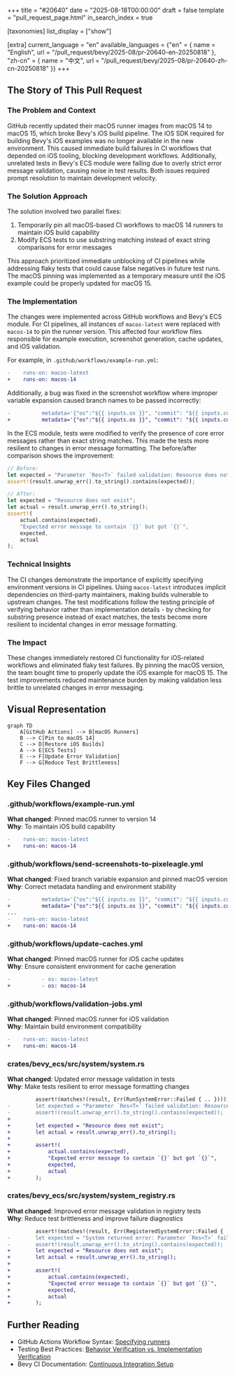 +++
title = "#20640"
date = "2025-08-18T00:00:00"
draft = false
template = "pull_request_page.html"
in_search_index = true

[taxonomies]
list_display = ["show"]

[extra]
current_language = "en"
available_languages = {"en" = { name = "English", url = "/pull_request/bevy/2025-08/pr-20640-en-20250818" }, "zh-cn" = { name = "中文", url = "/pull_request/bevy/2025-08/pr-20640-zh-cn-20250818" }}
+++

## The Story of This Pull Request

### The Problem and Context
GitHub recently updated their macOS runner images from macOS 14 to macOS 15, which broke Bevy's iOS build pipeline. The iOS SDK required for building Bevy's iOS examples was no longer available in the new environment. This caused immediate build failures in CI workflows that depended on iOS tooling, blocking development workflows. Additionally, unrelated tests in Bevy's ECS module were failing due to overly strict error message validation, causing noise in test results. Both issues required prompt resolution to maintain development velocity.

### The Solution Approach
The solution involved two parallel fixes:
1. Temporarily pin all macOS-based CI workflows to macOS 14 runners to maintain iOS build capability
2. Modify ECS tests to use substring matching instead of exact string comparisons for error messages

This approach prioritized immediate unblocking of CI pipelines while addressing flaky tests that could cause false negatives in future test runs. The macOS pinning was implemented as a temporary measure until the iOS example could be properly updated for macOS 15.

### The Implementation
The changes were implemented across GitHub workflows and Bevy's ECS module. For CI pipelines, all instances of `macos-latest` were replaced with `macos-14` to pin the runner version. This affected four workflow files responsible for example execution, screenshot generation, cache updates, and iOS validation.

For example, in `.github/workflows/example-run.yml`:
```diff
-    runs-on: macos-latest
+    runs-on: macos-14
```

Additionally, a bug was fixed in the screenshot workflow where improper variable expansion caused branch names to be passed incorrectly:
```diff
-          metadata='{"os":"${{ inputs.os }}", "commit": "${{ inputs.commit }}", "branch": "$branch"}'
+          metadata='{"os":"${{ inputs.os }}", "commit": "${{ inputs.commit }}", "branch": "'$branch'"}'
```

In the ECS module, tests were modified to verify the presence of core error messages rather than exact string matches. This made the tests more resilient to changes in error message formatting. The before/after comparison shows the improvement:

```rust
// Before:
let expected = "Parameter `Res<T>` failed validation: Resource does not exist\n";
assert!(result.unwrap_err().to_string().contains(expected));

// After:
let expected = "Resource does not exist";
let actual = result.unwrap_err().to_string();
assert!(
    actual.contains(expected),
    "Expected error message to contain `{}` but got `{}`",
    expected,
    actual
);
```

### Technical Insights
The CI changes demonstrate the importance of explicitly specifying environment versions in CI pipelines. Using `macos-latest` introduces implicit dependencies on third-party maintainers, making builds vulnerable to upstream changes. The test modifications follow the testing principle of verifying behavior rather than implementation details - by checking for substring presence instead of exact matches, the tests become more resilient to incidental changes in error message formatting.

### The Impact
These changes immediately restored CI functionality for iOS-related workflows and eliminated flaky test failures. By pinning the macOS version, the team bought time to properly update the iOS example for macOS 15. The test improvements reduced maintenance burden by making validation less brittle to unrelated changes in error messaging.

## Visual Representation

```mermaid
graph TD
    A[GitHub Actions] --> B[macOS Runners]
    B --> C[Pin to macOS 14]
    C --> D[Restore iOS Builds]
    A --> E[ECS Tests]
    E --> F[Update Error Validation]
    F --> G[Reduce Test Brittleness]
```

## Key Files Changed

### .github/workflows/example-run.yml
**What changed**: Pinned macOS runner to version 14  
**Why**: To maintain iOS build capability  
```diff
-    runs-on: macos-latest
+    runs-on: macos-14
```

### .github/workflows/send-screenshots-to-pixeleagle.yml
**What changed**: Fixed branch variable expansion and pinned macOS version  
**Why**: Correct metadata handling and environment stability  
```diff
-          metadata='{"os":"${{ inputs.os }}", "commit": "${{ inputs.commit }}", "branch": "$branch"}'
+          metadata='{"os":"${{ inputs.os }}", "commit": "${{ inputs.commit }}", "branch": "'$branch'"}'
...
-    runs-on: macos-latest
+    runs-on: macos-14
```

### .github/workflows/update-caches.yml
**What changed**: Pinned macOS runner for iOS cache updates  
**Why**: Ensure consistent environment for cache generation  
```diff
-          - os: macos-latest
+          - os: macos-14
```

### .github/workflows/validation-jobs.yml
**What changed**: Pinned macOS runner for iOS validation  
**Why**: Maintain build environment compatibility  
```diff
-    runs-on: macos-latest
+    runs-on: macos-14
```

### crates/bevy_ecs/src/system/system.rs
**What changed**: Updated error message validation in tests  
**Why**: Make tests resilient to error message formatting changes  
```diff
         assert!(matches!(result, Err(RunSystemError::Failed { .. })));
-        let expected = "Parameter `Res<T>` failed validation: Resource does not exist\n";
-        assert!(result.unwrap_err().to_string().contains(expected));
+
+        let expected = "Resource does not exist";
+        let actual = result.unwrap_err().to_string();
+
+        assert!(
+            actual.contains(expected),
+            "Expected error message to contain `{}` but got `{}`",
+            expected,
+            actual
+        );
```

### crates/bevy_ecs/src/system/system_registry.rs
**What changed**: Improved error message validation in registry tests  
**Why**: Reduce test brittleness and improve failure diagnostics  
```diff
         assert!(matches!(result, Err(RegisteredSystemError::Failed { .. })));
-        let expected = "System returned error: Parameter `Res<T>` failed validation: Resource does not exist\n";
-        assert!(result.unwrap_err().to_string().contains(expected));
+        let expected = "Resource does not exist";
+        let actual = result.unwrap_err().to_string();
+
+        assert!(
+            actual.contains(expected),
+            "Expected error message to contain `{}` but got `{}`",
+            expected,
+            actual
+        );
```

## Further Reading
- GitHub Actions Workflow Syntax: [Specifying runners](https://docs.github.com/en/actions/using-workflows/workflow-syntax-for-github-actions#jobsjob_idruns-on)
- Testing Best Practices: [Behavior Verification vs. Implementation Verification](https://testing.googleblog.com/2013/08/testing-on-toilet-testing-state-vs.html)
- Bevy CI Documentation: [Continuous Integration Setup](https://github.com/bevyengine/bevy/blob/main/.github/CONTRIBUTING.md#continuous-integration)